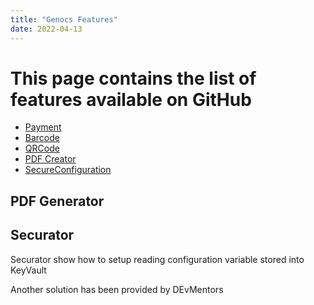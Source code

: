 ```yaml
---
title: "Genocs Features"
date: 2022-04-13
---
```


# This page contains the list of features available on GitHub

- [Payment](https://github.com/Genocs/nexi-integration)
- [Barcode](https://github.com/Genocs/qrcode)
- [QRCode](https://github.com/Genocs/qrcode)
- [PDF Creator](https://github.com/Genocs/qrcode)
- [SecureConfiguration](https://dev.azure.com/genocs/Corporate/_git/Genocs.Securator)


## PDF Generator


## Securator
Securator show how to setup reading configuration variable stored into KeyVault

Another solution has been provided by DEvMentors